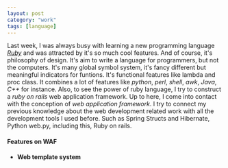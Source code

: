 ```yaml
---
layout: post
category: "work"
tags: [language]
---
```


Last week, I was always busy with learning a new programming language [*Ruby*](www.ruby-lang.org) and was attracted by it's so much cool features. And of course, it's philosophy of design. It's aim to write a language for programmers, but not the computers. It's many global symbol system, it's fancy different but meaningful indicators for funtions. It's functional features like lambda and proc class. It combines a lot of features like *python*, *perl*, *shell*, *awk*, *Java*, *C\+\+* for instance.
Also, to see the power of ruby language, I try to construct a *ruby on rails* web application framework. Up to here, I come into contact with the conception of *web application framework*. I try to connect my previous knowledge about the web development related work with all the development tools I used before. Such as Spring Structs and Hibernate, Python web.py, including this, Ruby on rails.

#### Features on WAF
- **Web template system**

